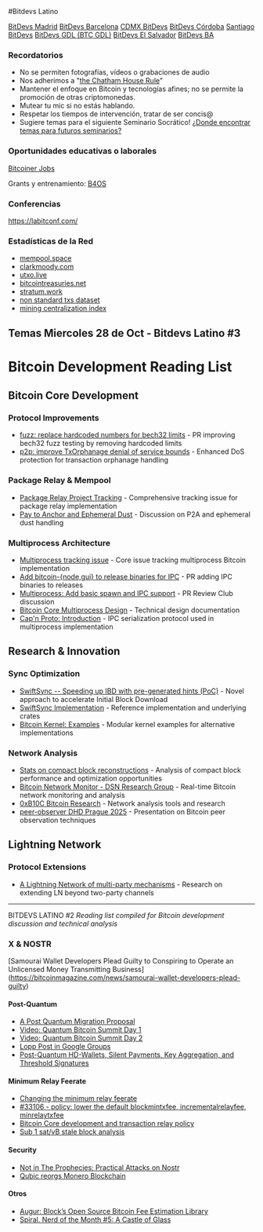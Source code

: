 #Bitdevs Latino

[BitDevs Madrid](https://bitdevsmadrid.org/socratic-seminar-0/)
[BitDevs Barcelona](https://bitdevsbarcelona.org/socratic-seminar-5/)
[CDMX BitDevs](https://www.cdmxbitdevs.org/2025-06-19-socratic-seminar-6.html)
[BitDevs Córdoba](https://bitdevscordoba.org/socratic-seminar-9/)
[Santiago BitDevs](https://santiagobitdevs.com/2025-08-26-socratic-seminar-09-nostr)
[BitDevs GDL (BTC GDL)](https://bitdevs.btcgdl.com/2025-08-12-socratic-seminar-14)
[BitDevs El Salvador](https://bitdevelsalvador.com/2025-08-20-socratic-seminar-16)
[BitDevs BA](https://www.bitdevsba.org/socratic-seminar-6/)


### Recordatorios

- No se permiten fotografías, vídeos o grabaciones de audio
- Nos adherimos a "[the Chatham House Rule](https://www.chathamhouse.org/about-us/chatham-house-rule)"
- Mantener el enfoque en Bitcoin y tecnologías afines; no se permite la promoción de otras criptomonedas.
- Mutear tu mic si no estás hablando. 
- Respetar los tiempos de intervención, tratar de ser concis@
- Sugiere temas para el siguiente Seminario Socrático! [¿Donde encontrar temas para futuros seminarios?](/about/find-topics)


### Oportunidades educativas o laborales
[Bitcoiner Jobs](https://bitcoinerjobs.com/) 

Grants y entrenamiento: [B4OS](B4os.dev)

### Conferencias
https://labitconf.com/


### Estadísticas de la Red
- [mempool.space](https://mempool.space/)
- [clarkmoody.com](https://bitcoin.clarkmoody.com/dashboard/)
- [utxo.live](https://utxo.live/)
- [bitcointreasuries.net](https://bitcointreasuries.net/)
- [stratum.work](https://stratum.work/)
- [non standard txs dataset](https://bitcoin-data.github.io/non-standard-transactions/)
- [mining centralization index](https://mainnet.observer/charts/mining-pools-centralization-index-with-proxy-pools/?c)


## Temas Miercoles 28 de Oct - Bitdevs Latino #3

# Bitcoin Development Reading List

## Bitcoin Core Development

### Protocol Improvements
- [fuzz: replace hardcoded numbers for bech32 limits](https://github.com/bitcoin/bitcoin/pull/30596) - PR improving bech32 fuzz testing by removing hardcoded limits
- [p2p: improve TxOrphanage denial of service bounds](https://github.com/bitcoin/bitcoin/pull/31829) - Enhanced DoS protection for transaction orphanage handling

### Package Relay & Mempool
- [Package Relay Project Tracking](https://github.com/bitcoin/bitcoin/issues/27463) - Comprehensive tracking issue for package relay implementation
- [Pay to Anchor and Ephemeral Dust](https://bitcoin.stackexchange.com/questions/123456/pay-to-anchor-and-ephemeral-dust) - Discussion on P2A and ephemeral dust handling

### Multiprocess Architecture  
- [Multiprocess tracking issue](https://github.com/bitcoin/bitcoin/issues/28722) - Core issue tracking multiprocess Bitcoin implementation
- [Add bitcoin-{node,gui} to release binaries for IPC](https://github.com/bitcoin/bitcoin/pull/31802) - PR adding IPC binaries to releases
- [Multiprocess: Add basic spawn and IPC support](https://bitcoincore.reviews) - PR Review Club discussion
- [Bitcoin Core Multiprocess Design](https://github.com/ryanofsky/bitcoin/blob/ipc/pr/doc/design/multiprocess.md) - Technical design documentation
- [Cap'n Proto: Introduction](https://capnproto.org/index.html) - IPC serialization protocol used in multiprocess implementation

## Research & Innovation

### Sync Optimization
- [SwiftSync -- Speeding up IBD with pre-generated hints (PoC)](https://delvingbitcoin.org) - Novel approach to accelerate Initial Block Download
- [SwiftSync Implementation](https://github.com/2140-dev/swiftsync) - Reference implementation and underlying crates
- [Bitcoin Kernel: Examples](https://github.com/bitcoin/bitcoin/tree/master/src/kernel) - Modular kernel examples for alternative implementations

### Network Analysis
- [Stats on compact block reconstructions](https://delvingbitcoin.org) - Analysis of compact block performance and optimization opportunities  
- [Bitcoin Network Monitor - DSN Research Group](https://dsn.kastel.kit.edu/bitcoin/) - Real-time Bitcoin network monitoring and analysis
- [0xB10C Bitcoin Research](https://github.com/0xB10C) - Network analysis tools and research
- [peer-observer DHD Prague 2025](https://docs.google.com/presentation/d/peer-observer-dhd-prague-2025) - Presentation on Bitcoin peer observation techniques

## Lightning Network

### Protocol Extensions
- [A Lightning Network of multi-party mechanisms](https://delvingbitcoin.org) - Research on extending LN beyond two-party channels


---
BITDEVS LATINO #2 
*Reading list compiled for Bitcoin development discussion and technical analysis*


### X & NOSTR
[Samourai Wallet Developers Plead Guilty to Conspiring to Operate an Unlicensed Money Transmitting Business]
(https://bitcoinmagazine.com/news/samourai-wallet-developers-plead-guilty)


#### Post-Quantum
- [A Post Quantum Migration Proposal](https://groups.google.com/g/bitcoindev/c/uEaf4bj07rE)
- [Video: Quantum Bitcoin Summit Day 1](https://www.youtube.com/watch?v=GeUdu4hrBPI)
- [Video: Quantum Bitcoin Summit Day 2](https://www.youtube.com/watch?v=feMWrdJnLak)
- [Lopp Post in Google Groups](https://groups.google.com/g/bitcoindev/c/uEaf4bj07rE?pli=1)
- [Post-Quantum HD-Wallets, Silent Payments, Key Aggregation, and Threshold Signatures](https://delvingbitcoin.org/t/post-quantum-hd-wallets-silent-payments-key-aggregation-and-threshold-signatures/1854)


#### Minimum Relay Feerate
- [Changing the minimum relay feerate](https://delvingbitcoin.org/t/changing-the-minimum-relay-feerate/1886)
- [#33106 - policy: lower the default blockmintxfee, incrementalrelayfee, minrelaytxfee](https://github.com/bitcoin/bitcoin/pull/33106)
- [Bitcoin Core development and transaction relay policy](https://bitcoincore.org/en/2025/06/06/relay-statement/)
- [Sub 1 sat/vB stale block analysis](https://x.com/mononautical/status/1956073741454336191)


#### Security
- [Not in The Prophecies: Practical Attacks on Nostr](https://eprint.iacr.org/2025/1459)
- [Qubic reorgs Monero Blockchain](https://qubic.org/pr/qubic-overtakes-monero-s-hash-rate-in-live-51-takeover-demo)


#### Otros

- [Augur: Block’s Open Source Bitcoin Fee Estimation Library](https://delvingbitcoin.org/t/augur-block-s-open-source-bitcoin-fee-estimation-library/1848)
- [Spiral. Nerd of the Month #5: A Castle of Glass](https://spiralbtc.substack.com/p/nerd-of-the-month-5-a-castle-of-glass-1f4)
